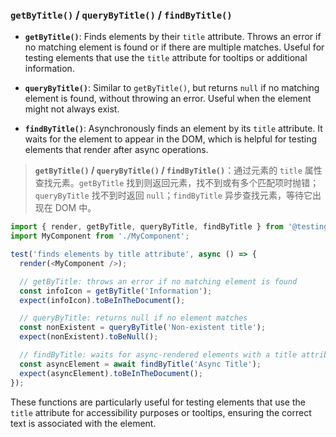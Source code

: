 ### `getByTitle()` / `queryByTitle()` / `findByTitle()`

- **`getByTitle()`**: Finds elements by their `title` attribute. Throws an error if no matching element is found or if there are multiple matches. Useful for testing elements that use the `title` attribute for tooltips or additional information.

- **`queryByTitle()`**: Similar to `getByTitle()`, but returns `null` if no matching element is found, without throwing an error. Useful when the element might not always exist.

- **`findByTitle()`**: Asynchronously finds an element by its `title` attribute. It waits for the element to appear in the DOM, which is helpful for testing elements that render after async operations.

> **`getByTitle()` / `queryByTitle()` / `findByTitle()`**：通过元素的 `title` 属性查找元素。`getByTitle` 找到则返回元素，找不到或有多个匹配项时抛错；`queryByTitle` 找不到时返回 `null`；`findByTitle` 异步查找元素，等待它出现在 DOM 中。

```js
import { render, getByTitle, queryByTitle, findByTitle } from '@testing-library/react';
import MyComponent from './MyComponent';

test('finds elements by title attribute', async () => {
  render(<MyComponent />);

  // getByTitle: throws an error if no matching element is found
  const infoIcon = getByTitle('Information');
  expect(infoIcon).toBeInTheDocument();

  // queryByTitle: returns null if no element matches
  const nonExistent = queryByTitle('Non-existent title');
  expect(nonExistent).toBeNull();

  // findByTitle: waits for async-rendered elements with a title attribute
  const asyncElement = await findByTitle('Async Title');
  expect(asyncElement).toBeInTheDocument();
});
```

These functions are particularly useful for testing elements that use the `title` attribute for accessibility purposes or tooltips, ensuring the correct text is associated with the element.